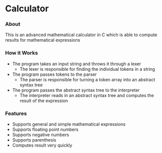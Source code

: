 
# Calculator

### About
This is an advanced mathematical calculator in C which is able to compute results for mathematical expressions

### How it Works
- The program takes an input string and throws it through a lexer
  - The lexer is responsible for finding the individual tokens in a string
- The program passes tokens to the parser
  - The parser is responsible for turning a token array into an abstract syntax tree
- The program passes the abstract syntax tree to the interpreter
  - The interpreter reads in an abstract syntax tree and computes the result of the expression

### Features
- Supports general and simple mathematical expressions
- Supports floating point numbers
- Supports negative numbers
- Supports parenthesis
- Computes result very quickly
